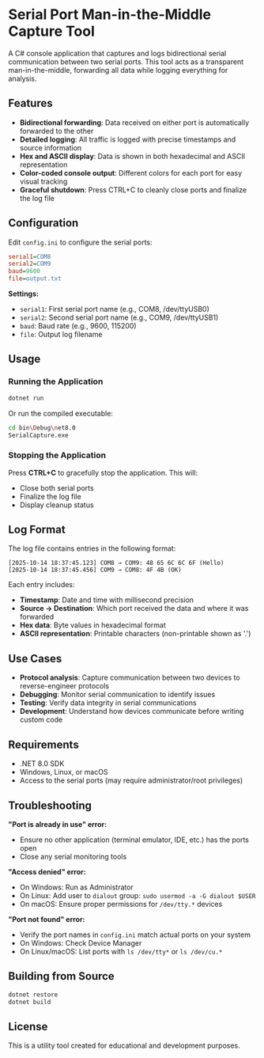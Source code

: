 # Serial Port Man-in-the-Middle Capture Tool

A C# console application that captures and logs bidirectional serial communication between two serial ports. This tool acts as a transparent man-in-the-middle, forwarding all data while logging everything for analysis.

## Features

- **Bidirectional forwarding**: Data received on either port is automatically forwarded to the other
- **Detailed logging**: All traffic is logged with precise timestamps and source information
- **Hex and ASCII display**: Data is shown in both hexadecimal and ASCII representation
- **Color-coded console output**: Different colors for each port for easy visual tracking
- **Graceful shutdown**: Press CTRL+C to cleanly close ports and finalize the log file

## Configuration

Edit `config.ini` to configure the serial ports:

```ini
serial1=COM8
serial2=COM9
baud=9600
file=output.txt
```

**Settings:**
- `serial1`: First serial port name (e.g., COM8, /dev/ttyUSB0)
- `serial2`: Second serial port name (e.g., COM9, /dev/ttyUSB1)
- `baud`: Baud rate (e.g., 9600, 115200)
- `file`: Output log filename

## Usage

### Running the Application

```bash
dotnet run
```

Or run the compiled executable:

```bash
cd bin\Debug\net8.0
SerialCapture.exe
```

### Stopping the Application

Press **CTRL+C** to gracefully stop the application. This will:
- Close both serial ports
- Finalize the log file
- Display cleanup status

## Log Format

The log file contains entries in the following format:

```
[2025-10-14 18:37:45.123] COM8 → COM9: 48 65 6C 6C 6F (Hello)
[2025-10-14 18:37:45.456] COM9 → COM8: 4F 4B (OK)
```

Each entry includes:
- **Timestamp**: Date and time with millisecond precision
- **Source → Destination**: Which port received the data and where it was forwarded
- **Hex data**: Byte values in hexadecimal format
- **ASCII representation**: Printable characters (non-printable shown as '.')

## Use Cases

- **Protocol analysis**: Capture communication between two devices to reverse-engineer protocols
- **Debugging**: Monitor serial communication to identify issues
- **Testing**: Verify data integrity in serial communications
- **Development**: Understand how devices communicate before writing custom code

## Requirements

- .NET 8.0 SDK
- Windows, Linux, or macOS
- Access to the serial ports (may require administrator/root privileges)

## Troubleshooting

**"Port is already in use" error:**
- Ensure no other application (terminal emulator, IDE, etc.) has the ports open
- Close any serial monitoring tools

**"Access denied" error:**
- On Windows: Run as Administrator
- On Linux: Add user to `dialout` group: `sudo usermod -a -G dialout $USER`
- On macOS: Ensure proper permissions for `/dev/tty.*` devices

**"Port not found" error:**
- Verify the port names in `config.ini` match actual ports on your system
- On Windows: Check Device Manager
- On Linux/macOS: List ports with `ls /dev/tty*` or `ls /dev/cu.*`

## Building from Source

```bash
dotnet restore
dotnet build
```

## License

This is a utility tool created for educational and development purposes.

